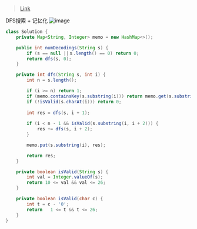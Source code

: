 > [Link](https://leetcode-cn.com/problems/decode-ways/)

DFS搜索 + 记忆化
![image](https://cdn.jsdelivr.net/gh/XmchxUp/cloudimg@master/20211126/image.34n24qmif1o0.png)

```java
class Solution {
    private Map<String, Integer> memo = new HashMap<>();

    public int numDecodings(String s) {
        if (s == null ||ｓ.length() == 0) return 0;
        return dfs(s, 0);
    }

    private int dfs(String s, int i) {
        int n = s.length();

        if (i >= n) return 1;
        if (memo.containsKey(s.substring(i))) return memo.get(s.substring(i));
        if (!isValid(s.charAt(i))) return 0;
        
        int res = dfs(s, i + 1);
        
        if (i < n - 1 && isValid(s.substring(i, i + 2))) {
            res += dfs(s, i + 2);
        }

        memo.put(s.substring(i), res);

        return res;
    }

    private boolean isValid(String s) {
        int val = Integer.valueOf(s);
        return 10 <= val && val <= 26;
    }

    private boolean isValid(char c) {
        int t = c - '0';
        return   1 <= t && t <= 26;
    }
}
```
